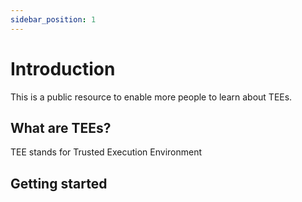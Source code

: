 ```yaml
---
sidebar_position: 1
---
```


# Introduction

This is a public resource to enable more people to learn about TEEs.

## What are TEEs?

TEE stands for Trusted Execution Environment

## Getting started
